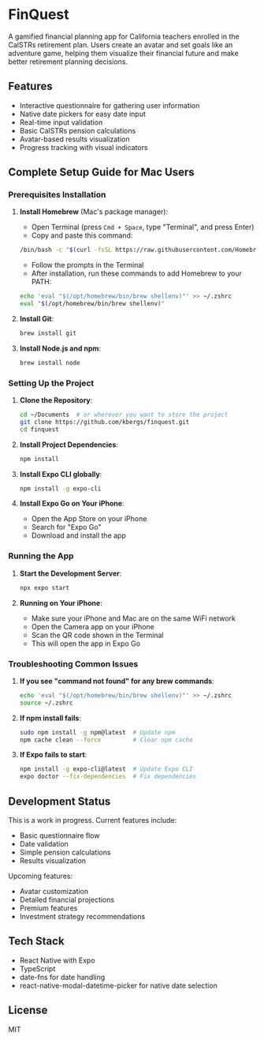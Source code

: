 # FinQuest

A gamified financial planning app for California teachers enrolled in the CalSTRs retirement plan. Users create an avatar and set goals like an adventure game, helping them visualize their financial future and make better retirement planning decisions.

## Features

- Interactive questionnaire for gathering user information
- Native date pickers for easy date input
- Real-time input validation
- Basic CalSTRs pension calculations
- Avatar-based results visualization
- Progress tracking with visual indicators

## Complete Setup Guide for Mac Users

### Prerequisites Installation

1. **Install Homebrew** (Mac's package manager):
   - Open Terminal (press `Cmd + Space`, type "Terminal", and press Enter)
   - Copy and paste this command:
   ```bash
   /bin/bash -c "$(curl -fsSL https://raw.githubusercontent.com/Homebrew/install/HEAD/install.sh)"
   ```
   - Follow the prompts in the Terminal
   - After installation, run these commands to add Homebrew to your PATH:
   ```bash
   echo 'eval "$(/opt/homebrew/bin/brew shellenv)"' >> ~/.zshrc
   eval "$(/opt/homebrew/bin/brew shellenv)"
   ```

2. **Install Git**:
   ```bash
   brew install git
   ```

3. **Install Node.js and npm**:
   ```bash
   brew install node
   ```

### Setting Up the Project

1. **Clone the Repository**:
   ```bash
   cd ~/Documents  # or wherever you want to store the project
   git clone https://github.com/kbergs/finquest.git
   cd finquest
   ```

2. **Install Project Dependencies**:
   ```bash
   npm install
   ```

3. **Install Expo CLI globally**:
   ```bash
   npm install -g expo-cli
   ```

4. **Install Expo Go on Your iPhone**:
   - Open the App Store on your iPhone
   - Search for "Expo Go"
   - Download and install the app

### Running the App

1. **Start the Development Server**:
   ```bash
   npx expo start
   ```

2. **Running on Your iPhone**:
   - Make sure your iPhone and Mac are on the same WiFi network
   - Open the Camera app on your iPhone
   - Scan the QR code shown in the Terminal
   - This will open the app in Expo Go

### Troubleshooting Common Issues

1. **If you see "command not found" for any brew commands**:
   ```bash
   echo 'eval "$(/opt/homebrew/bin/brew shellenv)"' >> ~/.zshrc
   source ~/.zshrc
   ```

2. **If npm install fails**:
   ```bash
   sudo npm install -g npm@latest  # Update npm
   npm cache clean --force         # Clear npm cache
   ```

3. **If Expo fails to start**:
   ```bash
   npm install -g expo-cli@latest  # Update Expo CLI
   expo doctor --fix-dependencies  # Fix dependencies
   ```

## Development Status

This is a work in progress. Current features include:
- Basic questionnaire flow
- Date validation
- Simple pension calculations
- Results visualization

Upcoming features:
- Avatar customization
- Detailed financial projections
- Premium features
- Investment strategy recommendations

## Tech Stack

- React Native with Expo
- TypeScript
- date-fns for date handling
- react-native-modal-datetime-picker for native date selection

## License

MIT
